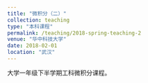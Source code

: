 ```yaml
---
title: "微积分（二）"
collection: teaching
type: "本科课程"
permalink: /teaching/2018-spring-teaching-2
venue: "华中科技大学"
date: 2018-02-01
location: "武汉"
---
```


大学一年级下半学期工科微积分课程。

